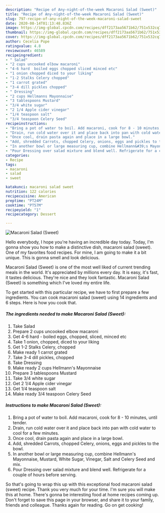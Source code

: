 ```yaml
---
description: "Recipe of Any-night-of-the-week Macaroni Salad (Sweet)"
title: "Recipe of Any-night-of-the-week Macaroni Salad (Sweet)"
slug: 797-recipe-of-any-night-of-the-week-macaroni-salad-sweet
date: 2020-08-14T01:13:48.836Z
image: https://img-global.cpcdn.com/recipes/dff2173aa5671b62/751x532cq70/macaroni-salad-sweet-recipe-main-photo.jpg
thumbnail: https://img-global.cpcdn.com/recipes/dff2173aa5671b62/751x532cq70/macaroni-salad-sweet-recipe-main-photo.jpg
cover: https://img-global.cpcdn.com/recipes/dff2173aa5671b62/751x532cq70/macaroni-salad-sweet-recipe-main-photo.jpg
author: Cecelia Pope
ratingvalue: 4.8
reviewcount: 46589
recipeingredient:
- " Salad"
- "2 cups uncooked elbow macaroni"
- "4-6 hard  boiled eggs chopped sliced minced etc"
- "1 onion chopped diced to your liking"
- "1-2 Stalks Celery chopped"
- "1 carrot grated"
- "3-4 dill pickles chopped"
- " Dressing"
- "2 cups Hellmanns Mayonnaise"
- "3 tablespoons Mustard"
- "3/4 white sugar"
- "2 1/4 Apple cider vinegar"
- "1/4 teaspoon salt"
- "3/4 teaspoon Celery Seed"
recipeinstructions:
- "Bring a pot of water to boil. Add macaroni, cook for 8 - 10 minutes, until tender."
- "Drain, run cold water over it and place back into pan with cold water to cool for a few minutes."
- "Once cool, drain pasta again and place in a large bowl."
- "Add, shredded Carrots, chopped Celery, onions, eggs and pickles to the bowl."
- "In another bowl or large measuring cup, combine Hellmann&#39;s Mayonnaise, Mustard, White Sugar, Vinegar, Salt and Celery Seed and mix."
- "Pour Dressing over salad mixture and blend well. Refrigerate for a couple of hours before serving."
categories:
- Recipe
tags:
- macaroni
- salad
- sweet

katakunci: macaroni salad sweet 
nutrition: 122 calories
recipecuisine: American
preptime: "PT24M"
cooktime: "PT57M"
recipeyield: "1"
recipecategory: Dessert

---
```



![Macaroni Salad (Sweet)](https://img-global.cpcdn.com/recipes/dff2173aa5671b62/751x532cq70/macaroni-salad-sweet-recipe-main-photo.jpg)

Hello everybody, I hope you're having an incredible day today. Today, I'm gonna show you how to make a distinctive dish, macaroni salad (sweet). One of my favorites food recipes. For mine, I am going to make it a bit unique. This is gonna smell and look delicious.



Macaroni Salad (Sweet) is one of the most well liked of current trending meals in the world. It's appreciated by millions every day. It is easy, it's fast, it tastes delicious. They're nice and they look fantastic. Macaroni Salad (Sweet) is something which I've loved my entire life.


To get started with this particular recipe, we have to first prepare a few ingredients. You can cook macaroni salad (sweet) using 14 ingredients and 6 steps. Here is how you cook that.

<!--inarticleads1-->

##### The ingredients needed to make Macaroni Salad (Sweet):

1. Take  Salad
1. Prepare 2 cups uncooked elbow macaroni
1. Get 4-6 hard - boiled eggs, chopped, sliced, minced etc
1. Take 1 onion, chopped, diced to your liking
1. Get 1-2 Stalks Celery, chopped
1. Make ready 1 carrot grated
1. Take 3-4 dill pickles, chopped
1. Take  Dressing
1. Make ready 2 cups Hellmann&#39;s Mayonnaise
1. Prepare 3 tablespoons Mustard
1. Take 3/4 white sugar
1. Get 2 1/4 Apple cider vinegar
1. Get 1/4 teaspoon salt
1. Make ready 3/4 teaspoon Celery Seed




<!--inarticleads2-->

##### Instructions to make Macaroni Salad (Sweet):

1. Bring a pot of water to boil. Add macaroni, cook for 8 - 10 minutes, until tender.
1. Drain, run cold water over it and place back into pan with cold water to cool for a few minutes.
1. Once cool, drain pasta again and place in a large bowl.
1. Add, shredded Carrots, chopped Celery, onions, eggs and pickles to the bowl.
1. In another bowl or large measuring cup, combine Hellmann&#39;s Mayonnaise, Mustard, White Sugar, Vinegar, Salt and Celery Seed and mix.
1. Pour Dressing over salad mixture and blend well. Refrigerate for a couple of hours before serving.




So that's going to wrap this up with this exceptional food macaroni salad (sweet) recipe. Thank you very much for your time. I'm sure you will make this at home. There's gonna be interesting food at home recipes coming up. Don't forget to save this page in your browser, and share it to your family, friends and colleague. Thanks again for reading. Go on get cooking!
